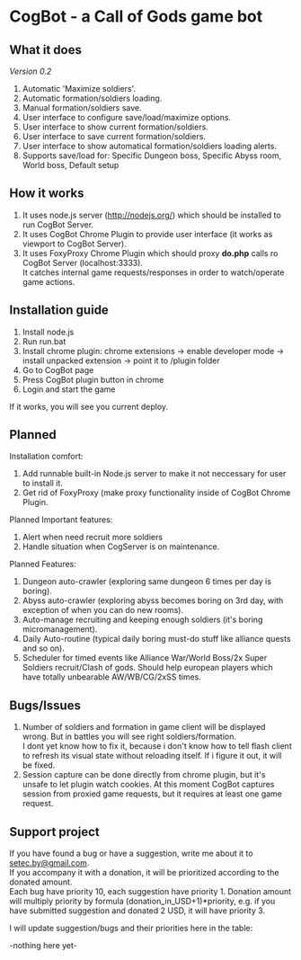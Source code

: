 CogBot - a Call of Gods game bot
=====================

What it does
------------

_Version 0.2_  
1. Automatic 'Maximize soldiers'.  
2. Automatic formation/soldiers loading.  
3. Manual formation/soldiers save.  
4. User interface to configure save/load/maximize options.  
5. User interface to show current formation/soldiers.  
6. User interface to save current formation/soldiers.  
7. User interface to show automatical formation/soldiers loading alerts.  
8. Supports save/load for: Specific Dungeon boss, Specific Abyss room, World boss, Default setup  

How it works
------------

1. It uses node.js server (http://nodejs.org/) which should be installed to run CogBot Server.
2. It uses CogBot Chrome Plugin to provide user interface (it works as viewport to CogBot Server).
3. It uses FoxyProxy Chrome Plugin which should proxy **do.php** calls ro CogBot Server (localhost:3333).  
It catches internal game requests/responses in order to watch/operate game actions. 

Installation guide
------------------

1. Install node.js
2. Run run.bat
3. Install chrome plugin: chrome extensions -> enable developer mode -> install unpacked extension -> point it to /plugin folder
4. Go to CogBot page
5. Press CogBot plugin button in chrome
6. Login and start the game

If it works, you will see you current deploy.

Planned
-------

Installation comfort:

1. Add runnable built-in Node.js server to make it not neccessary for user to install it.  
2. Get rid of FoxyProxy (make proxy functionality inside of CogBot Chrome Plugin.  

Planned Important features:

1. Alert when need recruit more soldiers  
2. Handle situation when CogServer is on maintenance.  

Planned Features:

1. Dungeon auto-crawler (exploring same dungeon 6 times per day is boring).  
2. Abyss auto-crawler (exploring abyss becomes boring on 3rd day, with exception of when you can do new rooms).  
3. Auto-manage recruiting and keeping enough soldiers (it's boring micromanagement).  
4. Daily Auto-routine (typical daily boring must-do stuff like alliance quests and so on).  
5. Scheduler for timed events like Alliance War/World Boss/2x Super Soldiers recruit/Clash of gods. Should help european players which have totally unbearable AW/WB/CG/2xSS times.  


Bugs/Issues
-----------

1. Number of soldiers and formation in game client will be displayed wrong. But in battles you will see right soldiers/formation.  
I dont yet know how to fix it, because i don't know how to tell flash client to refresh its visual state without reloading itself.
If i figure it out, it will be fixed.
2. Session capture can be done directly from chrome plugin, but it's unsafe to let plugin watch cookies. At this moment
CogBot captures session from proxied game requests, but it requires at least one game request.

Support project
---------------

If you have found a bug or have a suggestion, write me about it to setec.by@gmail.com.  
If you accompany it with a donation, it will be prioritized according to the donated amount.  
Each bug have priority 10, each suggestion have priority 1.
Donation amount will multiply priority by formula (donation_in_USD+1)*priority, e.g. if you have submitted suggestion and donated 2 USD, it will have priority 3.

I will update suggestion/bugs and their priorities here in the table:

-nothing here yet-


